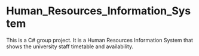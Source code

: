 # Human_Resources_Information_System
This is a C# group project. It is a Human Resources Information System that shows the university staff timetable and availability.
